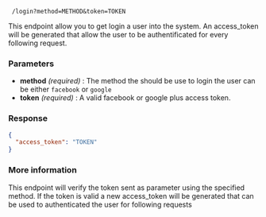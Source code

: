      /login?method=METHOD&token=TOKEN

This endpoint allow you to get login a user into the system. An access_token will be generated that allow the user to be authentificated for every following request.

### Parameters ###
* **method** *(required)* : The method the should be use to login the user can be either `facebook` or `google`
* **token** *(required)* : A valid facebook or google plus access token.

### Response ###
```json
{
  "access_token": "TOKEN"
}
```

### More information ###
This endpoint will verify the token sent as parameter using the specified method. If the token is valid a new access_token will be generated that can be used to authenticated the user for following requests
